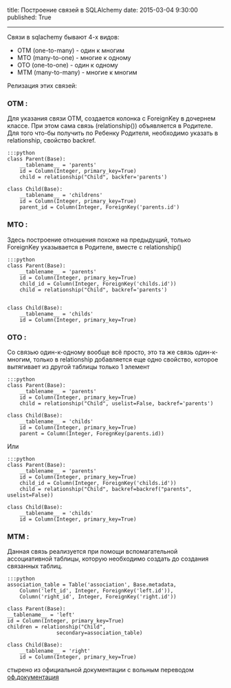 title: Построение связей в SQLAlchemy
date: 2015-03-04 9:30:00
published: True

***

Связи в sqlachemy бывают 4-х видов:

- OTM (one-to-many) - один к многим
- MTO (many-to-one) - многие к одному
- OTO (one-to-one) - один к одному
- MTM (many-to-many) - многие к многим

Релизация этих связей:

### OTM :

Для указания связи OTM, создается колонка с ForeignKey в дочернем классе. При этом сама связь (relationship()) объявляется в Родителе. Для того что-бы получить по Ребенку Родителя, необходимо указать в relationship, свойство backref.

    :::python
    class Parent(Base):
		__tablename__ = 'parents'
		id = Column(Integer, primary_key=True)
		child = relationship("Child", backfer='parents')

    class Child(Base):
		__tablename__ = 'childrens'
		id = Column(Integer, primary_key=True)
		parent_id = Column(Integer, ForeignKey('parents.id')

### MTO :

Здесь построение отношения похоже на предыдущий, только ForeignKey указывается в Родителе, вместе с relationship()

	:::python
	class Parent(Base):
		__tablename__ = 'parents'
		id = Column(Integer, primary_key=True)
		child_id = Column(Integer, ForeignKey('childs.id'))
		child = relationship("Child", backref='parents')

		
	class Child(Base):
		__tablename__ = 'childs'
		id = Column(Integer, primary_key=True)

### OTO :

Со связью один-к-одному вообще всё просто, это та же связь один-к-многим, только в relationship добавляется еще одно свойство, которое вытягивает из другой таблицы только 1 элемент

	:::python
	class Parent(Base):
		__tablename__ = 'parents'
		id = Column(Integer, primary_key=True)
		child = relationship("Child", uselist=False, backref='parents')

	class Child(Base):
		__tablename__ = 'childs'
		id = Column(Integer, primary_key=True)
		parent = Column(Integer, ForegnKey(parents.id))

Или 

	:::python 
	class Parent(Base):
		__tablename__ = 'parents'
		id = Column(Integer, primary_key=True)
		child_id = Column(Integer, ForeignKey('childs.id'))
		child = relationship("Child", backref=backref("parents", uselist=False))

	class Child(Base):
		__tablename__ = 'childs'
		id = Column(Integer, primary_key=True)


### MTM :

Данная связь реализуется при помощи вспомагательной ассоциативной таблицы, которую необходимо создать до создания связанных таблиц.

	:::python
	association_table = Table('association', Base.metadata,
    	Column('left_id', Integer, ForeignKey('left.id')),
    	Column('right_id', Integer, ForeignKey('right.id'))

    class Parent(Base):
    __tablename__ = 'left'
    id = Column(Integer, primary_key=True)
    children = relationship("Child",
                    secondary=association_table)

	class Child(Base):
    	__tablename__ = 'right'
    	id = Column(Integer, primary_key=True)


стырено из официальной документации с вольным переводом [оф.документация](http://docs.sqlalchemy.org/en/rel_0_9/orm/basic_relationships.html)
